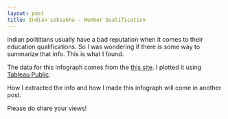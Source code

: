 ```yaml
---
layout: post
title: Indian Loksabha - Member Qualification
---
```

Indian polititians usually have a bad reputation when it comes to their education qualifications. So I was wondering if there is some way to summarize that info. This is what I found.

<script>
function initializeViz() {
  var placeholderDiv = document.getElementById("tableauViz");
  var url = "https://public.tableau.com/views/LoksabhaMemberQualification/Sheet4";
  var options = {
    width: 800
    height: 800
    hideTabs: true,
    hideToolbar: true,
    onFirstInteractive: function () {
      workbook = viz.getWorkbook();
      activeSheet = workbook.getActiveSheet();
    }
  };
  viz = new tableau.Viz(placeholderDiv, url, options);
} 
initializeViz();
</script>

<div id='tableuViz'></div>

The data for this infograph comes from the [this site](http://164.100.47.132/LssNew/Members/breif_alphalist.aspx). I plotted it using [Tableau Public](https://public.tableau.com/s/).

How I extracted the info and how I made this infograph will come in another post.

Please do share your views!
